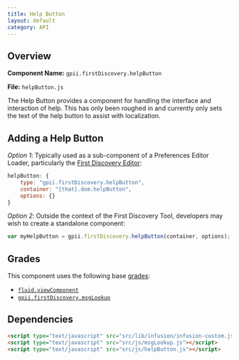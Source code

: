 ```yaml
---
title: Help Button
layout: default
category: API
---
```


## Overview

**Component Name:** `gpii.firstDiscovery.helpButton`

**File:** `helpButton.js`

The Help Button provides a component for handling the interface and interaction of help.
This has only been roughed in and currently only sets the text of the help button to
assist with localization.

## Adding a Help Button

*Option 1*: Typically used as a sub-component of a Preferences Editor Loader,
particularly the [First Discovery Editor](firstDiscoveryEditor.md):
```javascript
helpButton: {
    type: "gpii.firstDiscovery.helpButton",
    container: "{that}.dom.helpButton",
    options: {}
}
```

*Option 2*: Outside the context of the First Discovery Tool, developers may wish to create a standalone component:
```javascript
var myHelpButton = gpii.firstDiscovery.helpButton(container, options);
```

## Grades

This component uses the following base
[grades](http://docs.fluidproject.org/infusion/development/ComponentGrades.html):

* [`fluid.viewComponent`](http://docs.fluidproject.org/infusion/development/ComponentGrades.html)
* [`gpii.firstDiscovery.msgLookup`](msgLookup.md)

## Dependencies

```html
<script type="text/javascript" src="src/lib/infusion/infusion-custom.js"></script>
<script type="text/javascript" src="src/js/msgLookup.js"></script>
<script type="text/javascript" src="src/js/helpButton.js"></script>
```

